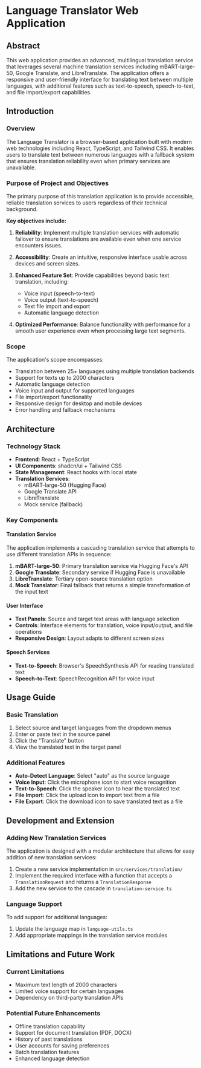 
# Language Translator Web Application

## Abstract
This web application provides an advanced, multilingual translation service that leverages several machine translation services including mBART-large-50, Google Translate, and LibreTranslate. The application offers a responsive and user-friendly interface for translating text between multiple languages, with additional features such as text-to-speech, speech-to-text, and file import/export capabilities.

## Introduction

### Overview
The Language Translator is a browser-based application built with modern web technologies including React, TypeScript, and Tailwind CSS. It enables users to translate text between numerous languages with a fallback system that ensures translation reliability even when primary services are unavailable.

### Purpose of Project and Objectives
The primary purpose of this translation application is to provide accessible, reliable translation services to users regardless of their technical background. 

**Key objectives include:**

1. **Reliability**: Implement multiple translation services with automatic failover to ensure translations are available even when one service encounters issues.

2. **Accessibility**: Create an intuitive, responsive interface usable across devices and screen sizes.

3. **Enhanced Feature Set**: Provide capabilities beyond basic text translation, including:
   - Voice input (speech-to-text)
   - Voice output (text-to-speech)
   - Text file import and export
   - Automatic language detection

4. **Optimized Performance**: Balance functionality with performance for a smooth user experience even when processing large text segments.

### Scope
The application's scope encompasses:

- Translation between 25+ languages using multiple translation backends
- Support for texts up to 2000 characters
- Automatic language detection
- Voice input and output for supported languages
- File import/export functionality
- Responsive design for desktop and mobile devices
- Error handling and fallback mechanisms

## Architecture

### Technology Stack
- **Frontend**: React + TypeScript
- **UI Components**: shadcn/ui + Tailwind CSS
- **State Management**: React hooks with local state
- **Translation Services**:
  - mBART-large-50 (Hugging Face)
  - Google Translate API
  - LibreTranslate
  - Mock service (fallback)

### Key Components

#### Translation Service
The application implements a cascading translation service that attempts to use different translation APIs in sequence:

1. **mBART-large-50**: Primary translation service via Hugging Face's API
2. **Google Translate**: Secondary service if Hugging Face is unavailable
3. **LibreTranslate**: Tertiary open-source translation option
4. **Mock Translator**: Final fallback that returns a simple transformation of the input text

#### User Interface
- **Text Panels**: Source and target text areas with language selection
- **Controls**: Interface elements for translation, voice input/output, and file operations
- **Responsive Design**: Layout adapts to different screen sizes

#### Speech Services
- **Text-to-Speech**: Browser's SpeechSynthesis API for reading translated text
- **Speech-to-Text**: SpeechRecognition API for voice input

## Usage Guide

### Basic Translation
1. Select source and target languages from the dropdown menus
2. Enter or paste text in the source panel
3. Click the "Translate" button
4. View the translated text in the target panel

### Additional Features
- **Auto-Detect Language**: Select "auto" as the source language
- **Voice Input**: Click the microphone icon to start voice recognition
- **Text-to-Speech**: Click the speaker icon to hear the translated text
- **File Import**: Click the upload icon to import text from a file
- **File Export**: Click the download icon to save translated text as a file

## Development and Extension

### Adding New Translation Services
The application is designed with a modular architecture that allows for easy addition of new translation services:

1. Create a new service implementation in `src/services/translation/`
2. Implement the required interface with a function that accepts a `TranslationRequest` and returns a `TranslationResponse`
3. Add the new service to the cascade in `translation-service.ts`

### Language Support
To add support for additional languages:
1. Update the language map in `language-utils.ts`
2. Add appropriate mappings in the translation service modules

## Limitations and Future Work

### Current Limitations
- Maximum text length of 2000 characters
- Limited voice support for certain languages
- Dependency on third-party translation APIs

### Potential Future Enhancements
- Offline translation capability
- Support for document translation (PDF, DOCX)
- History of past translations
- User accounts for saving preferences
- Batch translation features
- Enhanced language detection
